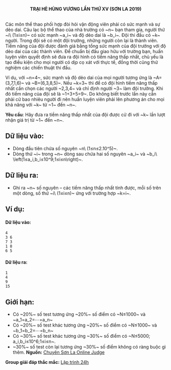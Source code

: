 **<center>TRẠI HÈ HÙNG VƯƠNG LẦN THỨ XⅤ (SƠN LA 2019)</center>**
<br>

Các môn thể thao phối hợp đòi hỏi vận động viên phải có sức mạnh và sự dẻo dai. Câu lạc bộ thể thao của nhà trường có ~n~ bạn tham gia, người thứ ~i\ (1≤i≤n)~ có sức mạnh ~a_i~ và độ dẻo dai là ~b_i~.
Đội thi đấu có ~k~ người. Trong đội sẽ có một đội trưởng, những người còn lại là thành viên. Tiềm năng của đội được đánh giá bằng tổng sức mạnh của đội trưởng với độ dẻo dai của các thành viên.
Để chuẩn bị đấu giao hữu với trường bạn, huấn luyện viên quyết định sẽ đưa ra đội hình có tiềm năng thấp nhất, chủ yếu là tạo điều kiện cho mọi người có dịp cọ xát với thực tế, đồng thời cũng thử nghiệm các chiến thuật thi đấu.

Ví dụ, với ~n=4~, sức mạnh và độ dẻo dai của mọi người tương ứng là ~A=(3,7,1,6)~ và ~B=(6,3,8,5)~. Nếu ~k=3~ thì để có đội hình tiềm năng thấp nhất cần chọn các người ~2,3,4~ và chỉ định người ~3~ làm đội trưởng. Khi đó tiềm năng của đội sẽ là ~1+3+5=9~.
Do không biết trước lần này cần phải cử bao nhiêu người đi nên huấn luyện viên phải lên phương án cho mọi khả năng với ~k~ từ ~1~ đến ~n~.

**Yêu cầu**: Hãy đưa ra tiềm năng thấp nhất của đội được cử đi với ~k~ lần lượt nhận giá trị từ ~1~ đến ~n~.

## Dữ liệu vào:
- Dòng đầu tiên chứa số nguyên ~n\ (1≤n≤2.10^5)~.
- Dòng thứ ~i~ trong ~n~ dòng sau chứa hai số nguyên ~a_i~ và ~b_i\ \left(1≤a_i,b_i≤10^9;1≤i≤n\right)~.

## Dữ liệu ra:
- Ghi ra  ~n~ số nguyên – các tiềm năng thấp nhất tính được, mỗi số trên một dòng, số thứ ~i\ (1≤i≤n)~ ứng với trường hợp ~k=i~.

## Ví dụ: 
#### Dữ liệu vào:
```
4
3 6
7 3
1 8
6 5
```

#### Dữ liệu ra:
```
1
4
9
15
```

## Giới hạn:
- Có ~20\%~ số test tương ứng ~20\%~ số điểm có ~N≤1000~ và ~a_1=a_2=⋯=a_n~
- Có ~20\%~ số test khác tương ứng ~20\%~ số điểm có ~N≤1000~ và ~b_1=b_2=⋯=b_n~
- Có ~30\%~ số test khác tương ứng ~30\%~ số điểm có  ~N≤5000; a_i,b_i≤10^6;1≤i≤n~.
- ~30\%~ số test còn lại tương ứng ~30\%~ số điểm không có ràng buộc gì thêm.
**Nguồn:** [Chuyên Sơn La Online Judge](http://csloj.ddns.net/)

**Group giải đáp thắc mắc:** [Lập trình 24h](https://www.facebook.com/groups/1386904321519984)